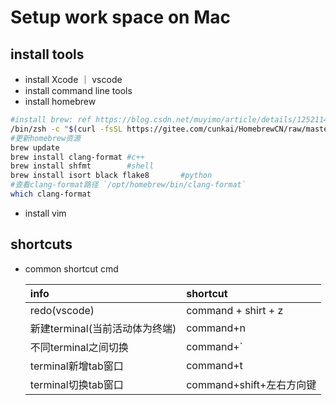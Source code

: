 # Setup work space on Mac
## install tools
- install Xcode ｜ vscode
- install command line tools
- install homebrew
 
```sh
#install brew: ref https://blog.csdn.net/muyimo/article/details/125211460
/bin/zsh -c "$(curl -fsSL https://gitee.com/cunkai/HomebrewCN/raw/master/Homebrew.sh)"
#更新homebrew资源
brew update
brew install clang-format #c++
brew install shfmt        #shell
brew install isort black flake8       #python
#查看clang-format路径 `/opt/homebrew/bin/clang-format`
which clang-format 
```
 
- install vim


## shortcuts
- common shortcut cmd

  | info                           | shortcut                 |
  | :----------------------------- | :----------------------- |
  | redo(vscode)                   | command + shirt + z      |
  | 新建terminal(当前活动体为终端) | command+n                |
  | 不同terminal之间切换           | command+`                |
  | terminal新增tab窗口            | command+t                |
  | terminal切换tab窗口            | command+shift+左右方向键 |
 
